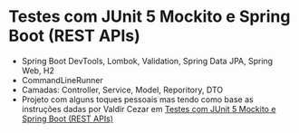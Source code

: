 # Testes com JUnit 5 Mockito e Spring Boot (REST APIs)
- Spring Boot DevTools, Lombok, Validation, Spring Data JPA, Spring Web, H2
- CommandLineRunner
- Camadas: Controller, Service, Model, Reporitory, DTO
- Projeto com alguns toques pessoais mas tendo como base as instruções dadas por Valdir Cezar em [Testes com JUnit 5 Mockito e Spring Boot (REST APIs)](https://www.udemy.com/course/testes-com-junit-5-mockito-e-spring-boot-rest-apis/)
